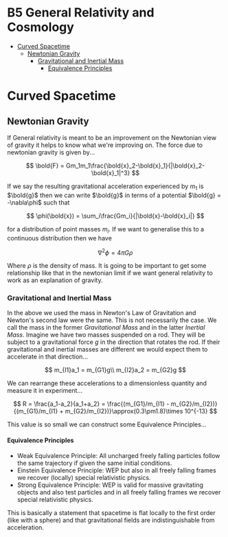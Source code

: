 # B5 General Relativity and Cosmology <!-- omit in toc -->
- [Curved Spacetime](#curved-spacetime)
  - [Newtonian Gravity](#newtonian-gravity)
    - [Gravitational and Inertial Mass](#gravitational-and-inertial-mass)
      - [Equivalence Principles](#equivalence-principles)

# Curved Spacetime
## Newtonian Gravity

If General relativity is meant to be an improvement on the Newtonian view of gravity it helps to know what we're improving on. The force due to newtonian gravity is given by...

$$
\bold{F} = Gm_1m_1\frac{\bold{x}_2-\bold{x}_1}{|\bold{x}_2-\bold{x}_1|^3}
$$

If we say the resulting gravitational acceleration experienced by $m_1$ is $\bold{g}$ then we can write $\bold{g}$ in terms of a potential $\bold{g} = -\nabla\phi$ such that

$$
\phi(\bold{x}) = \sum_i\frac{Gm_i}{|\bold{x}-\bold{x}_i|}
$$

for a distribution of point masses $m_i$. If we want to generalise this to a continuous distribution then we have

$$
\nabla^2\phi = 4\pi G\rho
$$

Where $\rho$ is the density of mass. It is going to be important to get some relationship like that in the newtonian limit if we want general relativity to work as an explanation of gravity.

### Gravitational and Inertial Mass

In the above we used the mass in Newton's Law of Gravitation and Newton's second law were the same. This is not necessarily the case. We call the mass in the former *Gravitational Mass* and in the latter *Inertial Mass*. Imagine we have two masses suspended on a rod. They will be subject to a gravitational force $g$ in the direction that rotates the rod. If their gravitational and inertial masses are different we would expect them to accelerate in that direction...

$$
m_{I1}a_1 = m_{G1}g\\
m_{I2}a_2 = m_{G2}g
$$

We can rearrange these accelerations to a dimensionless quantity and measure it in experiment...

$$
R = \frac{a_1-a_2}{a_1+a_2} = \frac{(m_{G1}/m_{I1} - m_{G2}/m_{I2})}{(m_{G1}/m_{I1} + m_{G2}/m_{I2})}\approx(0.3\pm1.8)\times 10^{-13}
$$

This value is so small we can construct some Equivalence Principles...

#### Equivalence Principles

+ Weak Equivalence Principle: All uncharged freely falling particles follow the same trajectory if given the same initial conditions.
+ Einstein Equivalence Principle: WEP but also in all freely falling frames we recover (locally) special relativistic physics.
+ Strong Equivalence Principle: WEP is valid for massive gravitating objects and also test particles and in all freely falling frames we recover special relativistic physics.

This is basically a statement that spacetime is flat locally to the first order (like with a sphere) and that gravitational fields are indistinguishable from acceleration.